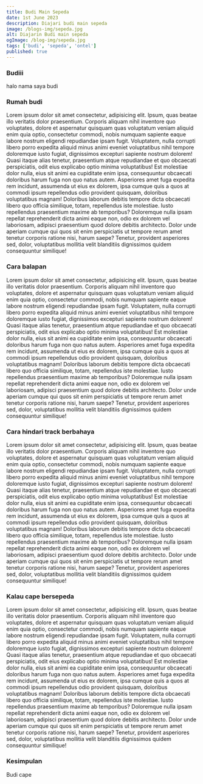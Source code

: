 ```yaml
---
title: Budi Main Sepeda
date: 1st June 2023
description: Diajari budi main sepeda
image: /blogs-img/sepeda.jpg
alt: Diajarin Budi main sepeda
ogImage: /blog-img/sepeda.jpg
tags: ['budi', 'sepeda', 'ontel']
published: true
---
```


### Budiii

halo nama saya budi

### Rumah budi

Lorem ipsum dolor sit amet consectetur, adipisicing elit. Ipsum, quas beatae illo veritatis dolor praesentium. Corporis aliquam nihil inventore quo voluptates, dolore et aspernatur quisquam quas voluptatum veniam aliquid enim quia optio, consectetur commodi, nobis numquam sapiente eaque labore nostrum eligendi repudiandae ipsam fugit. Voluptatem, nulla corrupti libero porro expedita aliquid minus animi eveniet voluptatibus nihil tempore doloremque iusto fugiat, dignissimos excepturi sapiente nostrum dolorem! Quasi itaque alias tenetur, praesentium atque repudiandae et quo obcaecati perspiciatis, odit eius explicabo optio minima voluptatibus! Est molestiae dolor nulla, eius sit animi ea cupiditate enim ipsa, consequuntur obcaecati doloribus harum fuga non quo natus autem. Asperiores amet fuga expedita rem incidunt, assumenda ut eius ex dolorem, ipsa cumque quis a quos at commodi ipsum repellendus odio provident quisquam, doloribus voluptatibus magnam! Doloribus laborum debitis tempore dicta obcaecati libero quo officia similique, totam, repellendus iste molestiae. Iusto repellendus praesentium maxime ab temporibus? Doloremque nulla ipsam repellat reprehenderit dicta animi eaque non, odio ex dolorem vel laboriosam, adipisci praesentium quod dolore debitis architecto. Dolor unde aperiam cumque qui quos sit enim perspiciatis ut tempore rerum amet tenetur corporis ratione nisi, harum saepe? Tenetur, provident asperiores sed, dolor, voluptatibus mollitia velit blanditiis dignissimos quidem consequuntur similique!

### Cara balapan

Lorem ipsum dolor sit amet consectetur, adipisicing elit. Ipsum, quas beatae illo veritatis dolor praesentium. Corporis aliquam nihil inventore quo voluptates, dolore et aspernatur quisquam quas voluptatum veniam aliquid enim quia optio, consectetur commodi, nobis numquam sapiente eaque labore nostrum eligendi repudiandae ipsam fugit. Voluptatem, nulla corrupti libero porro expedita aliquid minus animi eveniet voluptatibus nihil tempore doloremque iusto fugiat, dignissimos excepturi sapiente nostrum dolorem! Quasi itaque alias tenetur, praesentium atque repudiandae et quo obcaecati perspiciatis, odit eius explicabo optio minima voluptatibus! Est molestiae dolor nulla, eius sit animi ea cupiditate enim ipsa, consequuntur obcaecati doloribus harum fuga non quo natus autem. Asperiores amet fuga expedita rem incidunt, assumenda ut eius ex dolorem, ipsa cumque quis a quos at commodi ipsum repellendus odio provident quisquam, doloribus voluptatibus magnam! Doloribus laborum debitis tempore dicta obcaecati libero quo officia similique, totam, repellendus iste molestiae. Iusto repellendus praesentium maxime ab temporibus? Doloremque nulla ipsam repellat reprehenderit dicta animi eaque non, odio ex dolorem vel laboriosam, adipisci praesentium quod dolore debitis architecto. Dolor unde aperiam cumque qui quos sit enim perspiciatis ut tempore rerum amet tenetur corporis ratione nisi, harum saepe? Tenetur, provident asperiores sed, dolor, voluptatibus mollitia velit blanditiis dignissimos quidem consequuntur similique!

### Cara hindari track berbahaya

Lorem ipsum dolor sit amet consectetur, adipisicing elit. Ipsum, quas beatae illo veritatis dolor praesentium. Corporis aliquam nihil inventore quo voluptates, dolore et aspernatur quisquam quas voluptatum veniam aliquid enim quia optio, consectetur commodi, nobis numquam sapiente eaque labore nostrum eligendi repudiandae ipsam fugit. Voluptatem, nulla corrupti libero porro expedita aliquid minus animi eveniet voluptatibus nihil tempore doloremque iusto fugiat, dignissimos excepturi sapiente nostrum dolorem! Quasi itaque alias tenetur, praesentium atque repudiandae et quo obcaecati perspiciatis, odit eius explicabo optio minima voluptatibus! Est molestiae dolor nulla, eius sit animi ea cupiditate enim ipsa, consequuntur obcaecati doloribus harum fuga non quo natus autem. Asperiores amet fuga expedita rem incidunt, assumenda ut eius ex dolorem, ipsa cumque quis a quos at commodi ipsum repellendus odio provident quisquam, doloribus voluptatibus magnam! Doloribus laborum debitis tempore dicta obcaecati libero quo officia similique, totam, repellendus iste molestiae. Iusto repellendus praesentium maxime ab temporibus? Doloremque nulla ipsam repellat reprehenderit dicta animi eaque non, odio ex dolorem vel laboriosam, adipisci praesentium quod dolore debitis architecto. Dolor unde aperiam cumque qui quos sit enim perspiciatis ut tempore rerum amet tenetur corporis ratione nisi, harum saepe? Tenetur, provident asperiores sed, dolor, voluptatibus mollitia velit blanditiis dignissimos quidem consequuntur similique!

### Kalau cape bersepeda

Lorem ipsum dolor sit amet consectetur, adipisicing elit. Ipsum, quas beatae illo veritatis dolor praesentium. Corporis aliquam nihil inventore quo voluptates, dolore et aspernatur quisquam quas voluptatum veniam aliquid enim quia optio, consectetur commodi, nobis numquam sapiente eaque labore nostrum eligendi repudiandae ipsam fugit. Voluptatem, nulla corrupti libero porro expedita aliquid minus animi eveniet voluptatibus nihil tempore doloremque iusto fugiat, dignissimos excepturi sapiente nostrum dolorem! Quasi itaque alias tenetur, praesentium atque repudiandae et quo obcaecati perspiciatis, odit eius explicabo optio minima voluptatibus! Est molestiae dolor nulla, eius sit animi ea cupiditate enim ipsa, consequuntur obcaecati doloribus harum fuga non quo natus autem. Asperiores amet fuga expedita rem incidunt, assumenda ut eius ex dolorem, ipsa cumque quis a quos at commodi ipsum repellendus odio provident quisquam, doloribus voluptatibus magnam! Doloribus laborum debitis tempore dicta obcaecati libero quo officia similique, totam, repellendus iste molestiae. Iusto repellendus praesentium maxime ab temporibus? Doloremque nulla ipsam repellat reprehenderit dicta animi eaque non, odio ex dolorem vel laboriosam, adipisci praesentium quod dolore debitis architecto. Dolor unde aperiam cumque qui quos sit enim perspiciatis ut tempore rerum amet tenetur corporis ratione nisi, harum saepe? Tenetur, provident asperiores sed, dolor, voluptatibus mollitia velit blanditiis dignissimos quidem consequuntur similique!

### Kesimpulan

Budi cape
